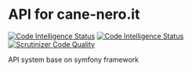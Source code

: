 # API for cane-nero.it

[![Code Intelligence Status](https://scrutinizer-ci.com/g/marcelloroehrssen/cane-nero-api/badges/code-intelligence.svg?b=master)](https://scrutinizer-ci.com/code-intelligence) [![Code Intelligence Status](https://scrutinizer-ci.com/g/marcelloroehrssen/cane-nero-api/badges/code-intelligence.svg?b=master)](https://scrutinizer-ci.com/code-intelligence) [![Scrutinizer Code Quality](https://scrutinizer-ci.com/g/marcelloroehrssen/cane-nero-api/badges/quality-score.png?b=master)](https://scrutinizer-ci.com/g/marcelloroehrssen/cane-nero-api/?branch=master)

API system base on symfony framework
